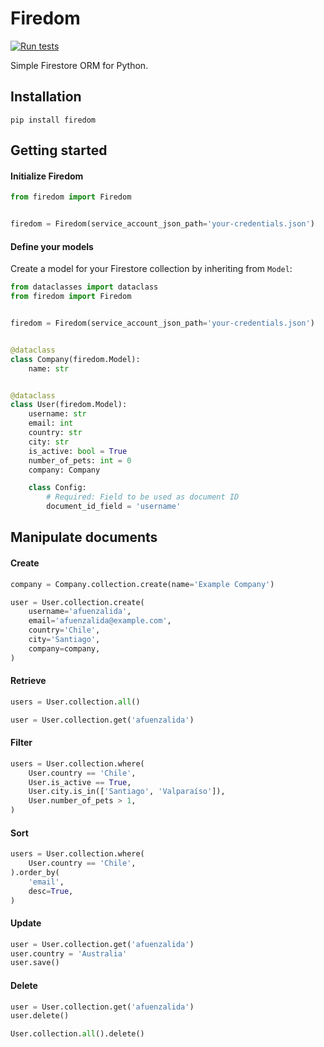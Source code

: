 # Firedom
[![Run tests](https://github.com/afuenzalida/firedom/actions/workflows/python-test.yml/badge.svg)](https://github.com/afuenzalida/firedom/actions/workflows/python-test.yml)


Simple Firestore ORM for Python.

## Installation

```shell
pip install firedom
```

## Getting started

#### Initialize Firedom

```python
from firedom import Firedom


firedom = Firedom(service_account_json_path='your-credentials.json')
```

#### Define your models

Create a model for your Firestore collection by inheriting from `Model`:

```python
from dataclasses import dataclass
from firedom import Firedom


firedom = Firedom(service_account_json_path='your-credentials.json')


@dataclass
class Company(firedom.Model):
    name: str


@dataclass
class User(firedom.Model):
    username: str
    email: int
    country: str
    city: str
    is_active: bool = True
    number_of_pets: int = 0
    company: Company

    class Config:
        # Required: Field to be used as document ID
        document_id_field = 'username'
```

## Manipulate documents

#### Create

```python
company = Company.collection.create(name='Example Company')

user = User.collection.create(
    username='afuenzalida',
    email='afuenzalida@example.com',
    country='Chile',
    city='Santiago',
    company=company,
)
```

#### Retrieve

```python
users = User.collection.all()

user = User.collection.get('afuenzalida')
```

#### Filter

```python
users = User.collection.where(
    User.country == 'Chile',
    User.is_active == True,
    User.city.is_in(['Santiago', 'Valparaíso']),
    User.number_of_pets > 1,
)
```

#### Sort

```python
users = User.collection.where(
    User.country == 'Chile',
).order_by(
    'email',
    desc=True,
)
```

#### Update

```python
user = User.collection.get('afuenzalida')
user.country = 'Australia'
user.save()
```

#### Delete

```python
user = User.collection.get('afuenzalida')
user.delete()

User.collection.all().delete()
```
